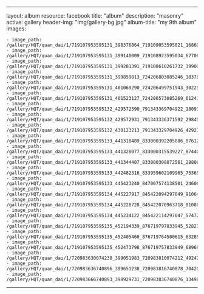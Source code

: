 
---
layout: album
resource: facebook
title: "album"
description: "masonry"
active: gallery
header-img: "img/gallery-bg.jpg"
album-title: "my 9th album"
images:
    
    - image_path: /gallery/HQT/quan_dai/1/719107953595131_398376864_719109053595021_1686080055851344774_n.jpg
    - image_path: /gallery/HQT/quan_dai/1/719107953595131_399140009_719108923595034_6770699347492735154_n.jpg
    - image_path: /gallery/HQT/quan_dai/1/719107953595131_399281391_719108610261732_3990041475341736923_n.jpg
    - image_path: /gallery/HQT/quan_dai/1/719107953595131_399859813_724206803085246_1837813365839655716_n.jpg
    - image_path: /gallery/HQT/quan_dai/1/719107953595131_401069290_724206499751943_3022557745734163658_n.jpg
    - image_path: /gallery/HQT/quan_dai/1/719107953595131_401523127_724206573085269_6124168121900331488_n.jpg
    - image_path: /gallery/HQT/quan_dai/1/719107953595132_429572590_791343369704922_1809195158396383823_n.jpg
    - image_path: /gallery/HQT/quan_dai/1/719107953595132_429572931_791343336371592_2984511505310181678_n.jpg
    - image_path: /gallery/HQT/quan_dai/1/719107953595132_430123213_791343329704926_4292701747997474498_n.jpg
    - image_path: /gallery/HQT/quan_dai/1/719107953595133_441318489_833000392205886_876122322660811337_n.jpg
    - image_path: /gallery/HQT/quan_dai/1/719107953595133_441328077_833000315539227_8744071771782847308_n.jpg
    - image_path: /gallery/HQT/quan_dai/1/719107953595133_441344407_833000308872561_2880660310574967550_n.jpg
    - image_path: /gallery/HQT/quan_dai/1/719107953595133_442482316_833959602109965_7536583997721072913_n.jpg
    - image_path: /gallery/HQT/quan_dai/1/719107953595133_445423240_847007574138501_2460605780420920858_n.jpg
    - image_path: /gallery/HQT/quan_dai/1/719107953595134_445227917_845422094297049_9106403193256661843_n.jpg
    - image_path: /gallery/HQT/quan_dai/1/719107953595134_445228728_845422070963718_8108693799945557566_n.jpg
    - image_path: /gallery/HQT/quan_dai/1/719107953595134_445234122_845422114297047_5747219537247641628_n.jpg
    - image_path: /gallery/HQT/quan_dai/1/719107953595135_452194339_876719797833945_5282785599320585979_n.jpg
    - image_path: /gallery/HQT/quan_dai/1/719107953595135_452405460_876719764500615_6328586311219351208_n.jpg
    - image_path: /gallery/HQT/quan_dai/1/719107953595135_452473798_876719757833949_6896966747879473046_n.jpg
    - image_path: /gallery/HQT/quan_dai/1/720983630074230_399051983_720983810074212_4924227652442634647_n.jpg
    - image_path: /gallery/HQT/quan_dai/1/720983636740896_399651238_720983816740878_7042073039609228037_n.jpg
    - image_path: /gallery/HQT/quan_dai/1/720983666740893_398929731_720983836740876_1349833845086356929_n.jpg
---